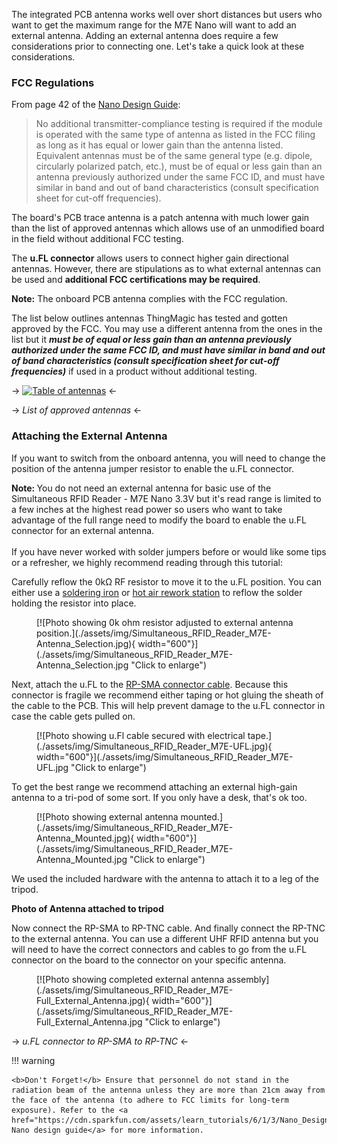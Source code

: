 The integrated PCB antenna works well over short distances but users who want to get the maximum range for the M7E Nano will want to add an external antenna. Adding an external antenna does require a few considerations prior to connecting one. Let's take a quick look at these considerations. 

### FCC Regulations

From page 42 of the [Nano Design Guide](https://cdn.sparkfun.com/assets/learn_tutorials/6/1/3/Nano_Design_Guide_rev01E.pdf):

<blockquote>No additional transmitter-compliance testing is required if the module is operated with the same type of antenna as listed in the FCC filing as long as it has equal or lower gain than the antenna listed. Equivalent antennas must be of the same general type (e.g. dipole, circularly polarized patch, etc.), must be of equal or less gain than an antenna previously authorized under the same FCC ID, and must have similar in band and out of band characteristics (consult specification sheet for cut-off frequencies).</blockquote>

The board's PCB trace antenna is a patch antenna with much lower gain than the list of approved antennas which allows use of an unmodified board in the field without additional FCC testing.

The **u.FL connector** allows users to connect higher gain directional antennas. However, there are stipulations as to what external antennas can be used and **additional FCC certifications may be required**. 

<div class="alert alert-info">
    <b>Note:</b> The onboard PCB antenna complies with the FCC regulation.
</div>

The list below outlines antennas ThingMagic has tested and gotten approved by the FCC. You may use a different antenna from the ones in the list but it <b><i>must be of equal or less gain than an antenna previously authorized under the same FCC ID, and must have similar in band and out of band characteristics (consult specification sheet for cut-off frequencies)</i></b> if used in a product without additional testing.

-> [![Table of antennas](https://cdn.sparkfun.com/r/600-600/assets/learn_tutorials/6/1/3/List_of_Antennas.jpg)](https://cdn.sparkfun.com/assets/learn_tutorials/6/1/3/List_of_Antennas.jpg) <-

-> *List of approved antennas* <-

### Attaching the External Antenna

If you want to switch from the onboard antenna, you will need to change the position of the antenna jumper resistor to enable the u.FL connector.

 <div class="alert alert-info"><b>Note: </b> You do not need an external antenna for basic use of the Simultaneous RFID Reader - M7E Nano 3.3V but it's read range is limited to a few inches at the highest read power so users who want to take advantage of the full range need to modify the board to enable the u.FL connector for an external antenna. 
<br>
</br>
If you have never worked with solder jumpers before or would like some tips or a refresher, we highly recommend reading through this tutorial:
<!-- tutorial_big(664) -->
 </div>

Carefully reflow the 0k&ohm; RF resistor to move it to the u.FL position. You can either use a [soldering iron]() or [hot air rework station]() to reflow the solder holding the resistor into place.

<figure markdown>
[![Photo showing 0k ohm resistor adjusted to external antenna position.](./assets/img/Simultaneous_RFID_Reader_M7E-Antenna_Selection.jpg){ width="600"}](./assets/img/Simultaneous_RFID_Reader_M7E-Antenna_Selection.jpg "Click to enlarge")
</figure>

Next, attach the u.FL to the [RP-SMA connector cable](https://www.sparkfun.com/products/662). Because this connector is fragile we recommend either taping or hot gluing the sheath of the cable to the PCB. This will help prevent damage to the u.FL connector in case the cable gets pulled on.

<figure markdown>
[![Photo showing u.Fl cable secured with electrical tape.](./assets/img/Simultaneous_RFID_Reader_M7E-UFL.jpg){ width="600"}](./assets/img/Simultaneous_RFID_Reader_M7E-UFL.jpg "Click to enlarge")
</figure>

To get the best range we recommend attaching an external high-gain antenna to a tri-pod of some sort. If you only have a desk, that's ok too.

<figure markdown>
[![Photo showing external antenna mounted.](./assets/img/Simultaneous_RFID_Reader_M7E-Antenna_Mounted.jpg){ width="600"}](./assets/img/Simultaneous_RFID_Reader_M7E-Antenna_Mounted.jpg "Click to enlarge")
</figure>

We used the included hardware with the antenna to attach it to a leg of the tripod. 

**Photo of Antenna attached to tripod**

Now connect the RP-SMA to RP-TNC cable. And finally connect the RP-TNC to the external antenna. You can use a different UHF RFID antenna but you will need to have the correct connectors and cables to go from the u.FL connector on the board to the connector on your specific antenna.

<figure markdown>
[![Photo showing completed external antenna assembly](./assets/img/Simultaneous_RFID_Reader_M7E-Full_External_Antenna.jpg){ width="600"}](./assets/img/Simultaneous_RFID_Reader_M7E-Full_External_Antenna.jpg "Click to enlarge")
</figure>

-> *u.FL connector to RP-SMA to RP-TNC* <-


!!! warning

    <b>Don't Forget!</b> Ensure that personnel do not stand in the radiation beam of the antenna unless they are more than 21cm away from the face of the antenna (to adhere to FCC limits for long-term exposure). Refer to the <a href="https://cdn.sparkfun.com/assets/learn_tutorials/6/1/3/Nano_Design_Guide_rev01E.pdf">M7E Nano design guide</a> for more information.
